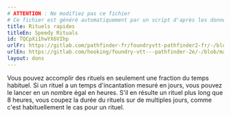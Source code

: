 ```yaml
---
# ATTENTION : Ne modifiez pas ce fichier
# Ce fichier est généré automatiquement par un script d'après les données du module Foundry VTT officiel et de sa traduction
title: Rituels rapides
titleEn: Speedy Rituals
id: TQCpXi1hwYX6VIhp
urlFr: https://gitlab.com/pathfinder-fr/foundryvtt-pathfinder2-fr/-/blob/master/data/feats/TQCpXi1hwYX6VIhp.htm
urlEn: https://gitlab.com/hooking/foundry-vtt---pathfinder-2e/-/blob/master/packs/data/feats.db/speedy-rituals.json
layout: dons
---
```

Vous pouvez accomplir des rituels en seulement une fraction du temps habituel. Si un rituel a un temps d'incantation mesuré en jours, vous pouvez le lancer en un nombre égal en heures. S'il en résulte un rituel plus long que 8 heures, vous coupez la durée du rituels sur de multiples jours, comme c'est habituellement le cas pour un rituel.
